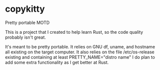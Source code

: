 # copykitty
Pretty portable MOTD

This is a project that I created to help learn Rust, so the code quality probably isn't great.

It's meant to be pretty portable. It relies on GNU df, uname, and hostname all existing on the target computer. It also relies on the file /etc/os-release existing and containing at least PRETTY_NAME="distro name"
I do plan to add some extra functionality as I get better at Rust.
